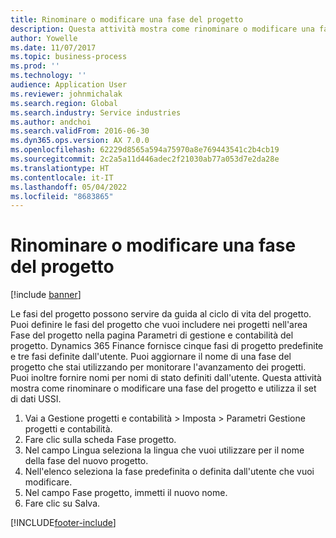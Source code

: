 ```yaml
---
title: Rinominare o modificare una fase del progetto
description: Questa attività mostra come rinominare o modificare una fase del progetto.
author: Yowelle
ms.date: 11/07/2017
ms.topic: business-process
ms.prod: ''
ms.technology: ''
audience: Application User
ms.reviewer: johnmichalak
ms.search.region: Global
ms.search.industry: Service industries
ms.author: andchoi
ms.search.validFrom: 2016-06-30
ms.dyn365.ops.version: AX 7.0.0
ms.openlocfilehash: 62229d8565a594a75970a8e769443541c2b4cb19
ms.sourcegitcommit: 2c2a5a11d446adec2f21030ab77a053d7e2da28e
ms.translationtype: HT
ms.contentlocale: it-IT
ms.lasthandoff: 05/04/2022
ms.locfileid: "8683865"
---
```

# <a name="rename-or-modify-a-project-stage"></a>Rinominare o modificare una fase del progetto

[!include [banner](../../includes/banner.md)]

Le fasi del progetto possono servire da guida al ciclo di vita del progetto. Puoi definire le fasi del progetto che vuoi includere nei progetti nell'area Fase del progetto nella pagina Parametri di gestione e contabilità del progetto. Dynamics 365 Finance fornisce cinque fasi di progetto predefinite e tre fasi definite dall'utente. Puoi aggiornare il nome di una fase del progetto che stai utilizzando per monitorare l'avanzamento dei progetti. Puoi inoltre fornire nomi per nomi di stato definiti dall'utente. Questa attività mostra come rinominare o modificare una fase del progetto e utilizza il set di dati USSI.

1. Vai a Gestione progetti e contabilità > Imposta > Parametri Gestione progetti e contabilità.
2. Fare clic sulla scheda Fase progetto.
3. Nel campo Lingua seleziona la lingua che vuoi utilizzare per il nome della fase del nuovo progetto.
4. Nell'elenco seleziona la fase predefinita o definita dall'utente che vuoi modificare. 
5. Nel campo Fase progetto, immetti il nuovo nome.
6. Fare clic su Salva.


[!INCLUDE[footer-include](../../includes/footer-banner.md)]